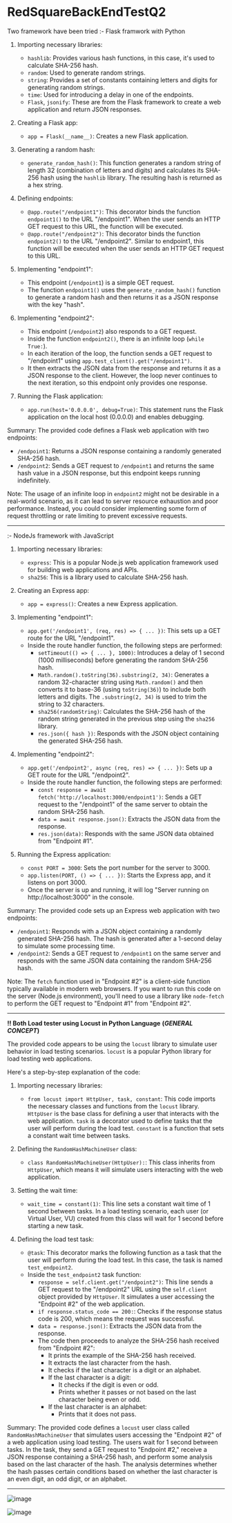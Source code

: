 # RedSquareBackEndTestQ2

Two framework have been tried
:- Flask framwork with Python

1. Importing necessary libraries:
   - `hashlib`: Provides various hash functions, in this case, it's used to calculate SHA-256 hash.
   - `random`: Used to generate random strings.
   - `string`: Provides a set of constants containing letters and digits for generating random strings.
   - `time`: Used for introducing a delay in one of the endpoints.
   - `Flask`, `jsonify`: These are from the Flask framework to create a web application and return JSON responses.

2. Creating a Flask app:
   - `app = Flask(__name__)`: Creates a new Flask application.

3. Generating a random hash:
   - `generate_random_hash()`: This function generates a random string of length 32 (combination of letters and digits) and calculates its SHA-256 hash using the `hashlib` library. The resulting hash is returned as a hex string.

4. Defining endpoints:
   - `@app.route("/endpoint1")`: This decorator binds the function `endpoint1()` to the URL "/endpoint1". When the user sends an HTTP GET request to this URL, the function will be executed.
   - `@app.route("/endpoint2")`: This decorator binds the function `endpoint2()` to the URL "/endpoint2". Similar to endpoint1, this function will be executed when the user sends an HTTP GET request to this URL.

5. Implementing "endpoint1":
   - This endpoint (`/endpoint1`) is a simple GET request.
   - The function `endpoint1()` uses the `generate_random_hash()` function to generate a random hash and then returns it as a JSON response with the key "hash".

6. Implementing "endpoint2":
   - This endpoint (`/endpoint2`) also responds to a GET request.
   - Inside the function `endpoint2()`, there is an infinite loop (`while True:`).
   - In each iteration of the loop, the function sends a GET request to "/endpoint1" using `app.test_client().get("/endpoint1")`.
   - It then extracts the JSON data from the response and returns it as a JSON response to the client. However, the loop never continues to the next iteration, so this endpoint only provides one response.

7. Running the Flask application:
   - `app.run(host='0.0.0.0', debug=True)`: This statement runs the Flask application on the local host (0.0.0.0) and enables debugging.

Summary:
The provided code defines a Flask web application with two endpoints:
- `/endpoint1`: Returns a JSON response containing a randomly generated SHA-256 hash.
- `/endpoint2`: Sends a GET request to `/endpoint1` and returns the same hash value in a JSON response, but this endpoint keeps running indefinitely.

Note: The usage of an infinite loop in `endpoint2` might not be desirable in a real-world scenario, as it can lead to server resource exhaustion and poor performance. Instead, you could consider implementing some form of request throttling or rate limiting to prevent excessive requests.
__________________________________________________________________________________________________________________________________________________________________
  
:- NodeJs framework with JavaScript

1. Importing necessary libraries:
   - `express`: This is a popular Node.js web application framework used for building web applications and APIs.
   - `sha256`: This is a library used to calculate SHA-256 hash.

2. Creating an Express app:
   - `app = express()`: Creates a new Express application.

3. Implementing "endpoint1":
   - `app.get('/endpoint1', (req, res) => { ... })`: This sets up a GET route for the URL "/endpoint1".
   - Inside the route handler function, the following steps are performed:
     - `setTimeout(() => { ... }, 1000)`: Introduces a delay of 1 second (1000 milliseconds) before generating the random SHA-256 hash.
     - `Math.random().toString(36).substring(2, 34)`: Generates a random 32-character string using `Math.random()` and then converts it to base-36 (using `toString(36)`) to include both letters and digits. The `.substring(2, 34)` is used to trim the string to 32 characters.
     - `sha256(randomString)`: Calculates the SHA-256 hash of the random string generated in the previous step using the `sha256` library.
     - `res.json({ hash })`: Responds with the JSON object containing the generated SHA-256 hash.

4. Implementing "endpoint2":
   - `app.get('/endpoint2', async (req, res) => { ... })`: Sets up a GET route for the URL "/endpoint2".
   - Inside the route handler function, the following steps are performed:
     - `const response = await fetch('http://localhost:3000/endpoint1')`: Sends a GET request to the "/endpoint1" of the same server to obtain the random SHA-256 hash.
     - `data = await response.json()`: Extracts the JSON data from the response.
     - `res.json(data)`: Responds with the same JSON data obtained from "Endpoint #1".

5. Running the Express application:
   - `const PORT = 3000`: Sets the port number for the server to 3000.
   - `app.listen(PORT, () => { ... })`: Starts the Express app, and it listens on port 3000.
   - Once the server is up and running, it will log "Server running on http://localhost:3000" in the console.

Summary:
The provided code sets up an Express web application with two endpoints:
- `/endpoint1`: Responds with a JSON object containing a randomly generated SHA-256 hash. The hash is generated after a 1-second delay to simulate some processing time.
- `/endpoint2`: Sends a GET request to `/endpoint1` on the same server and responds with the same JSON data containing the random SHA-256 hash.

Note: The `fetch` function used in "Endpoint #2" is a client-side function typically available in modern web browsers. If you want to run this code on the server (Node.js environment), you'll need to use a library like `node-fetch` to perform the GET request to "Endpoint #1" from "Endpoint #2".

____________________________________________________________________________________________________________________________________________________________________

**!! Both Load tester using Locust in Python Language**
**(_GENERAL CONCEPT_)**

The provided code appears to be using the `locust` library to simulate user behavior in load testing scenarios. `locust` is a popular Python library for load testing web applications.

Here's a step-by-step explanation of the code:

1. Importing necessary libraries:
   - `from locust import HttpUser, task, constant`: This code imports the necessary classes and functions from the `locust` library. `HttpUser` is the base class for defining a user that interacts with the web application. `task` is a decorator used to define tasks that the user will perform during the load test. `constant` is a function that sets a constant wait time between tasks.

2. Defining the `RandomHashMachineUser` class:
   - `class RandomHashMachineUser(HttpUser):`: This class inherits from `HttpUser`, which means it will simulate users interacting with the web application.

3. Setting the wait time:
   - `wait_time = constant(1)`: This line sets a constant wait time of 1 second between tasks. In a load testing scenario, each user (or Virtual User, VU) created from this class will wait for 1 second before starting a new task.

4. Defining the load test task:
   - `@task`: This decorator marks the following function as a task that the user will perform during the load test. In this case, the task is named `test_endpoint2`.
   - Inside the `test_endpoint2` task function:
     - `response = self.client.get("/endpoint2")`: This line sends a GET request to the "/endpoint2" URL using the `self.client` object provided by `HttpUser`. It simulates a user accessing the "Endpoint #2" of the web application.
     - `if response.status_code == 200:`: Checks if the response status code is 200, which means the request was successful.
     - `data = response.json()`: Extracts the JSON data from the response.
     - The code then proceeds to analyze the SHA-256 hash received from "Endpoint #2":
       - It prints the example of the SHA-256 hash received.
       - It extracts the last character from the hash.
       - It checks if the last character is a digit or an alphabet.
       - If the last character is a digit:
         - It checks if the digit is even or odd.
         - Prints whether it passes or not based on the last character being even or odd.
       - If the last character is an alphabet:
         - Prints that it does not pass.

Summary:
The provided code defines a `locust` user class called `RandomHashMachineUser` that simulates users accessing the "Endpoint #2" of a web application using load testing. The users wait for 1 second between tasks. In the task, they send a GET request to "Endpoint #2," receive a JSON response containing a SHA-256 hash, and perform some analysis based on the last character of the hash. The analysis determines whether the hash passes certain conditions based on whether the last character is an even digit, an odd digit, or an alphabet.
____________________________________________________________________________________________________________________________________________________________________



![image](https://github.com/lookerOn/RedSquareBackEndTestQ2/assets/128567524/8c10b785-748e-46d2-887c-5c8aa3be94a9)

![image](https://github.com/lookerOn/RedSquareBackEndTestQ2/assets/128567524/cdbc5887-d8b7-4f8d-8a2b-26acf42a5525)


